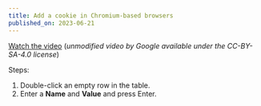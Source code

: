 ```yaml
---
title: Add a cookie in Chromium-based browsers
published_on: 2023-06-21
---
```


[Watch the video](/add-a-cookie-in-chromium-based-browsers.mp4) (_unmodified video by Google available under the CC-BY-SA-4.0 license_)

Steps:
1. Double-click an empty row in the table.
2. Enter a **Name** and **Value** and press Enter.


